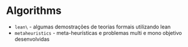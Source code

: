 # Algorithms

- `lean\` - algumas demostrações de teorias formais utilizando lean
- `metaheuristics` - meta-heurísticas e problemas multi e mono objetivo desenvolvidas
